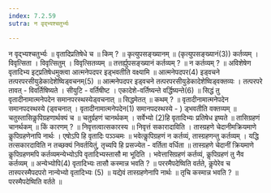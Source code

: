 ```yaml
---
index: 7.2.59
sutra: न वृद्भ्यश्चतुर्भ्यः

---
```

 न वृद्भ्यश्चतुर्भ्यः ॥ वृतादिप्रतिषेधे च ॥ किम् ? ॥ कृत्युपसङ्ख्यानम् ॥ (कृत्युपसङ्ख्यानं(3)) कर्तव्यम् । विवृत्सिता । विवृत्सितुम् । विवृत्सितव्यम् ॥ तत्तर्ह्युपसङ्ख्यानं कर्तव्यम् ? ॥ न कर्तव्यम् ? ॥ अविशेषेण वृतादिभ्य इट्प्रतिषेधमुक्त्वा आत्मनेपदपर इड्भवतीति वक्ष्यामि ॥ आत्मनेपदपर(4) इड्वचने तत्परपरसीयुडेकादेशेष्विड्वचनम्(5) ॥ आत्मनेपदपर इड्वचने तत्परपरसीयुडेकादेशेष्विड्वक्तव्यः । तत्परपरे तावत् - विवर्तिषिष्यते । सीयुटि - वर्तिषीष्ट । एकादेशे-वर्तिष्यन्ते वर्द्धिष्यन्ते(6) ॥ सिद्धं तु वृतादीनामात्मनेपदेन समानपरस्थस्येड्वचनात् ॥ सिद्धमेतत् ॥ कथम् ? ॥ वृतादीनामात्मनेपदेन समानपदस्थस्ये (ड्वचनात् । वृतादीनामात्मनेपदेन(1) समानपदस्थस्ये - ) ड्भवतीति वक्तव्यम् ॥ चतुस्तासिकॢपिग्रहणार्थक्यं च ॥ चतुर्ग्रहणं चानर्थकम् । सर्वेभ्यो (2)हि वृतादिभ्यः प्रतिषेध इष्यते ॥ तासिग्रहणं चानर्थकम् ॥ किं कारणम् ? ॥ निवृत्तत्वात्सकारस्य ॥ निवृत्तं सकारादाविति । तास्ग्रहणे चेदानीमक्रियमाणे कॢपिग्रहणेनापि नार्थः । एषोऽपि हि वृतादिः पञ्ञ्चमः ॥ भवेत्कॢपिग्रहणं न कर्तव्यं, तास्ग्रहणन्तु कर्तव्यम् । यद्धि तत्सकारदाविति न तच्छक्यं निवर्तयितुं, तृच्यपि हि प्रसज्येत - वर्तिता वर्धिता ॥ तास्ग्रहणे चेदानीं क्रियमाणे कॢपिग्रहणमपि कर्तव्यमन्येभ्योऽपि वृतादिभ्यस्तासौ मा भूदिति । भवेत्तासिग्रहणं कर्तव्यं, कॢपिग्रहणं तु नैव कर्तव्यम् ॥ अन्येभ्योपि(4) वृतादिभ्यः तासौ कस्मान्न भवति ? ॥ पररमैपदेष्विति वर्तते, कॢपेरेव च तास्परस्मैपदपरो नान्येभ्यो वृतादिभ्यः (5) ॥ यद्येवं तास्ग्रहणेनापि नार्थः ॥ तृचि कस्मान्न भवति ? ॥ परस्मैपदेष्विति वर्तते ॥ 